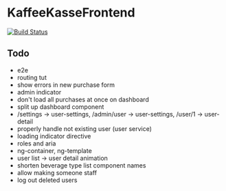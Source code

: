 # KaffeeKasseFrontend

[![Build Status](https://www.travis-ci.com/coma64/kaffee-kasse-frontend.svg?branch=main)](https://www.travis-ci.com/coma64/kaffee-kasse-frontend)

## Todo

- e2e
- routing tut
- show errors in new purchase form
- admin indicator
- don't load all purchases at once on dashboard
- split up dashboard component
- /settings -> user-settings, /admin/user -> user-settings, /user/1 -> user-detail
- properly handle not existing user (user service)
- loading indicator directive
- roles and aria
- ng-container, ng-template
- user list -> user detail animation
- shorten beverage type list component names
- allow making someone staff
- log out deleted users
